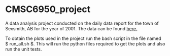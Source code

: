  # CMSC6950_project

A data analysis project conducted on the daily data report for the town of Sexsmith, AB for the year of 2001.
The data can be found [here.](https://climate.weather.gc.ca/climate_data/daily_data_e.html?hlyRange=%7C&dlyRange=1993-06-01%7C2010-01-18&mlyRange=1993-01-01%7C2007-11-01&StationID=6863&Prov=AB&urlExtension=_e.html&searchType=stnName&optLimit=yearRange&StartYear=2000&EndYear=2001&selRowPerPage=25&Line=0&searchMethod=contains&Month=12&Day=19&txtStationName=sexsmith&timeframe=2&Year=2001)

To obtain the plots used in the project run the bash script in the file named $ run_all.sh $. This will run the python files required to get the plots and also run the unit tests.


